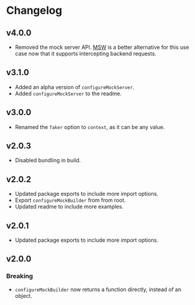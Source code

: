 # Changelog

## v4.0.0

- Removed the mock server API. [MSW](https://mswjs.io/) is a better alternative for this use case now that it supports intercepting backend requests.

## v3.1.0

- Added an alpha version of `configureMockServer`.
- Added `configureMockServer` to the readme.

## v3.0.0

- Renamed the `faker` option to `context`, as it can be any value.

## v2.0.3

- Disabled bundling in build.

## v2.0.2

- Updated package exports to include more import options.
- Export `configureMockBuilder` from from root.
- Updated readme to include more examples.

## v2.0.1

- Updated package exports to include more import options.

## v2.0.0

### Breaking

- `configureMockBuilder` now returns a function directly, instead of an object.
